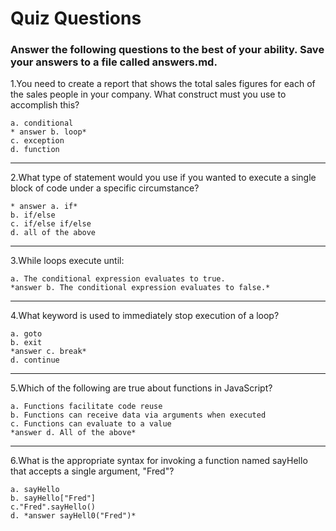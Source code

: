 # Quiz Questions

### Answer the following questions to the best of your ability. Save your answers to a file called answers.md.

1.You need to create a report that shows the total sales figures for each of the sales people in your company. What construct must you use to accomplish this?
```
a. conditional
* answer b. loop*
c. exception
d. function
```
---

2.What type of statement would you use if you wanted to execute a single block of code under a specific circumstance?
```
* answer a. if*
b. if/else
c. if/else if/else
d. all of the above
```
---

3.While loops execute until:
```
a. The conditional expression evaluates to true.
*answer b. The conditional expression evaluates to false.*
```
---

4.What keyword is used to immediately stop execution of a loop?
```
a. goto
b. exit
*answer c. break*
d. continue
```
---

5.Which of the following are true about functions in JavaScript?
```
a. Functions facilitate code reuse
b. Functions can receive data via arguments when executed
c. Functions can evaluate to a value
*answer d. All of the above*
```
---

6.What is the appropriate syntax for invoking a function named sayHello that accepts a single argument, "Fred"?
```
a. sayHello
b. sayHello["Fred"]
c."Fred".sayHello()
d. *answer sayHell0("Fred")*
```
